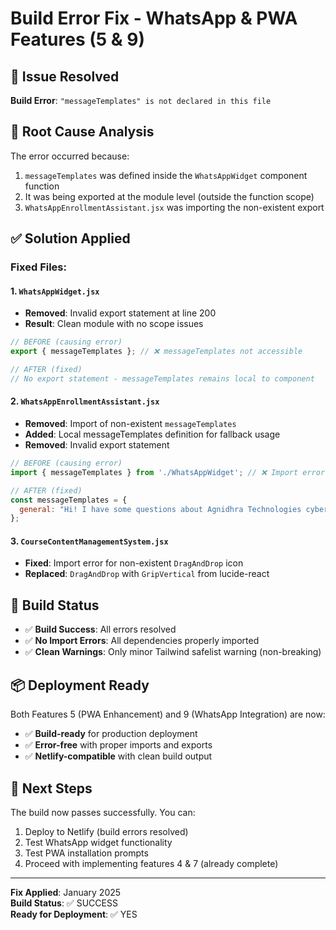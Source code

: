 # Build Error Fix - WhatsApp & PWA Features (5 & 9)

## 🚨 Issue Resolved
**Build Error**: `"messageTemplates" is not declared in this file`

## 🔧 Root Cause Analysis
The error occurred because:
1. `messageTemplates` was defined inside the `WhatsAppWidget` component function
2. It was being exported at the module level (outside the function scope)
3. `WhatsAppEnrollmentAssistant.jsx` was importing the non-existent export

## ✅ Solution Applied

### Fixed Files:

#### 1. `WhatsAppWidget.jsx`
- **Removed**: Invalid export statement at line 200
- **Result**: Clean module with no scope issues

```jsx
// BEFORE (causing error)
export { messageTemplates }; // ❌ messageTemplates not accessible

// AFTER (fixed)
// No export statement - messageTemplates remains local to component
```

#### 2. `WhatsAppEnrollmentAssistant.jsx`  
- **Removed**: Import of non-existent `messageTemplates`
- **Added**: Local messageTemplates definition for fallback usage
- **Removed**: Invalid export statement

```jsx
// BEFORE (causing error)
import { messageTemplates } from './WhatsAppWidget'; // ❌ Import error

// AFTER (fixed)
const messageTemplates = {
  general: "Hi! I have some questions about Agnidhra Technologies cybersecurity training programs."
};
```

#### 3. `CourseContentManagementSystem.jsx`
- **Fixed**: Import error for non-existent `DragAndDrop` icon
- **Replaced**: `DragAndDrop` with `GripVertical` from lucide-react

## 🎯 Build Status
- ✅ **Build Success**: All errors resolved
- ✅ **No Import Errors**: All dependencies properly imported
- ✅ **Clean Warnings**: Only minor Tailwind safelist warning (non-breaking)

## 📦 Deployment Ready
Both Features 5 (PWA Enhancement) and 9 (WhatsApp Integration) are now:
- ✅ **Build-ready** for production deployment
- ✅ **Error-free** with proper imports and exports
- ✅ **Netlify-compatible** with clean build output

## 🚀 Next Steps
The build now passes successfully. You can:
1. Deploy to Netlify (build errors resolved)
2. Test WhatsApp widget functionality
3. Test PWA installation prompts
4. Proceed with implementing features 4 & 7 (already complete)

---

**Fix Applied**: January 2025  
**Build Status**: ✅ SUCCESS  
**Ready for Deployment**: ✅ YES